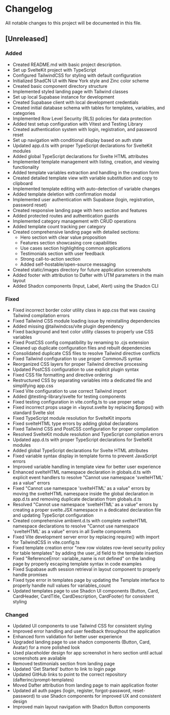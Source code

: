 # Changelog

All notable changes to this project will be documented in this file.

## [Unreleased]

### Added
- Created README.md with basic project description.
- Set up SvelteKit project with TypeScript
- Configured TailwindCSS for styling with default configuration
- Initialized ShadCN UI with New York style and Zinc color scheme
- Created basic component directory structure
- Implemented styled landing page with Tailwind classes
- Set up local Supabase instance for development
- Created Supabase client with local development credentials
- Created initial database schema with tables for templates, variables, and categories
- Implemented Row Level Security (RLS) policies for data protection
- Added test setup configuration with Vitest and Testing Library
- Created authentication system with login, registration, and password reset
- Set up navigation with conditional display based on auth state
- Updated app.d.ts with proper TypeScript declarations for SvelteKit modules
- Added global TypeScript declarations for Svelte HTML attributes
- Implemented template management with listing, creation, and viewing functionality
- Added template variables extraction and handling in the creation form
- Created detailed template view with variable substitution and copy to clipboard
- Implemented template editing with auto-detection of variable changes
- Added template deletion with confirmation modal
- Implemented user authentication with Supabase (login, registration, password reset)
- Created responsive landing page with hero section and features
- Added protected routes and authentication guards
- Implemented category management with CRUD operations
- Added template count tracking per category
- Created comprehensive landing page with detailed sections:
  - Hero section with clear value proposition
  - Features section showcasing core capabilities
  - Use cases section highlighting common applications
  - Testimonials section with user feedback
  - Strong call-to-action section
  - Added self-hostable/open-source messaging
- Created static/images directory for future application screenshots
- Added footer with attribution to Dafter with UTM parameters in the main layout
- Added Shadcn components (Input, Label, Alert) using the Shadcn CLI

### Fixed
- Fixed incorrect border color utility class in app.css that was causing Tailwind compilation errors
- Fixed Tailwind CSS module loading issue by reinstalling dependencies
- Added missing @tailwindcss/vite plugin dependency
- Fixed background and text color utility classes to properly use CSS variables
- Fixed PostCSS config compatibility by renaming to .cjs extension
- Cleaned up duplicate configuration files and rebuilt dependencies
- Consolidated duplicate CSS files to resolve Tailwind directive conflicts
- Fixed Tailwind configuration to use proper CommonJS syntax
- Reorganized CSS layers for proper Tailwind directive processing
- Updated PostCSS configuration to use explicit plugin syntax
- Fixed CSS file formatting and directive ordering
- Restructured CSS by separating variables into a dedicated file and simplifying app.css
- Fixed Vite configuration to use correct Tailwind import
- Added @testing-library/svelte for testing components
- Fixed testing configuration in vite.config.ts to use proper setup
- Fixed incorrect props usage in +layout.svelte by replacing $props() with standard Svelte slot
- Fixed TypeScript module resolution for SvelteKit imports
- Fixed svelteHTML type errors by adding global declarations
- Fixed Tailwind CSS and PostCSS configuration for proper compilation
- Resolved SvelteKit module resolution and TypeScript compilation errors
- Updated app.d.ts with proper TypeScript declarations for SvelteKit modules
- Added global TypeScript declarations for Svelte HTML attributes
- Fixed variable syntax display in template forms to prevent JavaScript errors
- Improved variable handling in template view for better user experience
- Enhanced svelteHTML namespace declaration in globals.d.ts with explicit event handlers to resolve "Cannot use namespace 'svelteHTML' as a value" errors
- Fixed "Cannot use namespace 'svelteHTML' as a value" errors by moving the svelteHTML namespace inside the global declaration in app.d.ts and removing duplicate declaration from globals.d.ts
- Resolved "Cannot use namespace 'svelteHTML' as a value" errors by creating a proper svelte.JSX namespace in a dedicated declaration file and updating TypeScript configuration
- Created comprehensive ambient.d.ts with complete svelteHTML namespace declarations to resolve "Cannot use namespace 'svelteHTML' as a value" errors in all Svelte components
- Fixed Vite development server error by replacing require() with import for TailwindCSS in vite.config.ts
- Fixed template creation error "new row violates row-level security policy for table templates" by adding the user_id field to the template insertion
- Fixed "ReferenceError: variable_name is not defined" on the landing page by properly escaping template syntax in code examples
- Fixed Supabase auth session retrieval in layout component to properly handle promises
- Fixed type error in templates page by updating the Template interface to properly handle null values for variables_count
- Updated templates page to use Shadcn UI components (Button, Card, CardHeader, CardTitle, CardDescription, CardFooter) for consistent styling

### Changed
- Updated UI components to use Tailwind CSS for consistent styling
- Improved error handling and user feedback throughout the application
- Enhanced form validation for better user experience
- Upgraded landing page to use shadcn components (Button, Card, Avatar) for a more polished look
- Used placeholder design for app screenshot in hero section until actual screenshots are available
- Removed testimonials section from landing page
- Updated 'Get Started' button to link to login page
- Updated GitHub links to point to the correct repository (dafterinc/prompt-templates)
- Moved Dafter attribution from landing page to main application footer
- Updated all auth pages (login, register, forgot-password, reset-password) to use Shadcn components for improved UX and consistent design
- Improved main layout navigation with Shadcn Button components
